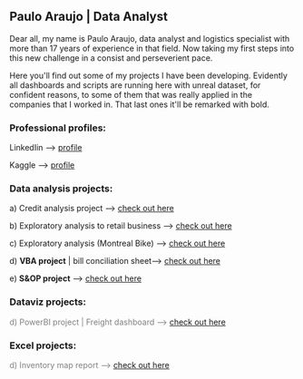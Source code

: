 ## Paulo Araujo | Data Analyst

Dear all, my name is Paulo Araujo, data analyst and logistics specialist with more than 17 years of experience in that field.
Now taking my first steps into this new challenge in a consist and perseverient pace.

Here you'll find out some of my projects I have been developing. Evidently all dashboards and scripts are running here with unreal dataset, for confident reasons, to some of them that was really applied in the companies that I worked in. That last ones it'll be remarked with bold.

### Professional profiles:

<p>LinkedIin --> <a href='https://www.linkedin.com/in/paulo-ara%C3%BAjolog%C3%ADstica/'>profile</a></p>
<p>Kaggle --> <a href='https://www.kaggle.com/paulohlaraujo'>profile</a></p>

### Data analysis projects:

a) Credit analysis project -->
<a href="https://github.com/paulohlaraujo/credit-score">check out here</a>

b) Exploratory analysis to retail business -->
<a href="https://github.com/paulohlaraujo/python/blob/b0cfce3c75352a5b015abd21102295b08e75afeb/projeto2_analiseexploratoria.ipynb">check out here</a>

c) Exploratory analysis (Montreal Bike) -->
<a href="https://github.com/paulohlaraujo/python/blob/32a08f65f81ea89b982ccb288435b3d660f3f48e/project_4.ipynb">check out here</a>

d) **VBA project** | bill conciliation sheet-->
<a href='https://github.com/paulohlaraujo/files/blob/c88fde61f2d67a4d8b94eda749060159e7c53361/bill_conciliation.xlsm'>check out here</a>

e) **S&OP project** -->
<a href='https://github.com/paulohlaraujo/files/blob/2c7a224113595b198dd7183a994fe108151cd6af/S&OP%20model.xlsx'>check out here</a>

### Dataviz projects:

<span style="color:gray"> d) PowerBI project | Freight dashboard --> </span>
<a href='https://github.com/paulohlaraujo/files/blob/6cc8adcf03c5f34b86c08f3062bb61dbb9e5b354/freight_data.pbix'>check out here</a>

### Excel projects:

<span style="color:gray"> d) Inventory map report --> </span>
<a href='https://github.com/paulohlaraujo/files/blob/64a6b9904478a01157a8993b47759a9dd49da2f4/weekly_report.xlsx'>check out here</a>

